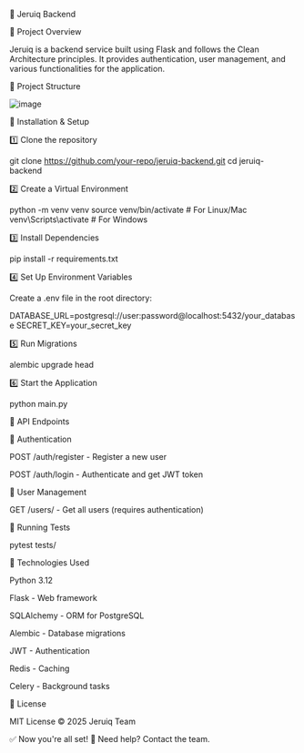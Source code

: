 🚀 Jeruiq Backend

📌 Project Overview

Jeruiq is a backend service built using Flask and follows the Clean Architecture principles. It provides authentication, user management, and various functionalities for the application.

📂 Project Structure

![image](https://github.com/user-attachments/assets/e7017427-bf6f-4476-b95d-0f7fca6f1855)


🔧 Installation & Setup

1️⃣ Clone the repository

git clone https://github.com/your-repo/jeruiq-backend.git
cd jeruiq-backend

2️⃣ Create a Virtual Environment

python -m venv venv
source venv/bin/activate  # For Linux/Mac
venv\Scripts\activate     # For Windows

3️⃣ Install Dependencies

pip install -r requirements.txt

4️⃣ Set Up Environment Variables

Create a .env file in the root directory:

DATABASE_URL=postgresql://user:password@localhost:5432/your_database
SECRET_KEY=your_secret_key

5️⃣ Run Migrations

alembic upgrade head

6️⃣ Start the Application

python main.py

🚀 API Endpoints

🔐 Authentication

POST /auth/register - Register a new user

POST /auth/login - Authenticate and get JWT token

👤 User Management

GET /users/ - Get all users (requires authentication)

🧪 Running Tests

pytest tests/

📌 Technologies Used

Python 3.12

Flask - Web framework

SQLAlchemy - ORM for PostgreSQL

Alembic - Database migrations

JWT - Authentication

Redis - Caching

Celery - Background tasks

📜 License

MIT License © 2025 Jeruiq Team

✅ Now you're all set! 🚀 Need help? Contact the team.
